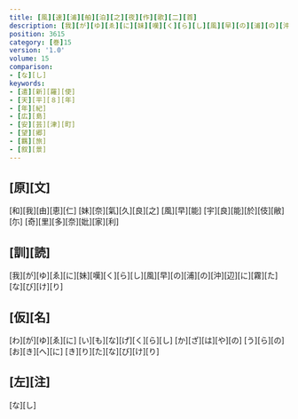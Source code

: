 ```yaml
---
title: [風][速][浦][舶][泊][之][夜][作][歌][二][首]
description: [我][が][ゆ][ゑ][に][妹][嘆][く][ら][し][風][早][の][浦][の][沖][辺][に][霧][た][な][び][け][り]
position: 3615
category: [巻]15
version: '1.0'
volume: 15
comparison:
- [な][し]
keywords:
- [遣][新][羅][使]
- [天][平][８][年]
- [年][紀]
- [広][島]
- [安][芸][津][町]
- [望][郷]
- [羈][旅]
- [叙][景]
---
```


## [原][文]

[和][我][由][恵][仁] [妹][奈][氣][久][良][之] [風][早][能] [宇][良][能][於][伎][敝][尓] [奇][里][多][奈][妣][家][利]

## [訓][読]

[我][が][ゆ][ゑ][に][妹][嘆][く][ら][し][風][早][の][浦][の][沖][辺][に][霧][た][な][び][け][り]

## [仮][名]

[わ][が][ゆ][ゑ][に] [い][も][な][げ][く][ら][し] [か][ざ][は][や][の] [う][ら][の][お][き][へ][に] [き][り][た][な][び][け][り]

## [左][注]

[な][し]
